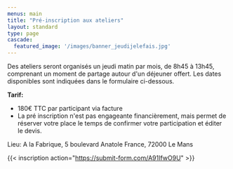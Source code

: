 ```yaml
---
menus: main
title: "Pré-inscription aux ateliers"
layout: standard
type: page
cascade:
  featured_image: '/images/banner_jeudijelefais.jpg'
---
```


Des ateliers seront organisés un jeudi matin par mois, de 8h45 à 13h45, comprenant un moment de partage autour d'un déjeuner offert. Les dates disponibles sont indiquées dans le formulaire ci-dessous.

**Tarif:**
- 180€ TTC par participant via facture
- La pré inscription n'est pas engageante financièrement, mais permet de réserver votre place le temps de confirmer votre participation et éditer le devis.

Lieu: A la Fabrique, 5 boulevard Anatole France, 72000 Le Mans

{{< inscription action="https://submit-form.com/A91IfwO9U"  >}}
